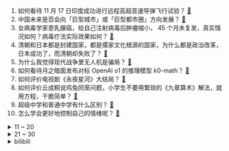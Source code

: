 1. 如何看待 11 月 17 日印度成功进行远程高超音速导弹飞行试验？ [:link:](https://www.zhihu.com/question/4393078452)
2. 中国未来是否会向「巨型城市」或「巨型都市圈」方向发展？ [:link:](https://www.zhihu.com/question/667440955)
3. 女病毒学家患乳腺癌，给自己注射病毒后肿瘤缩小， 45 个月未复发，真实情况如何？病毒疗法实际效果如何？ [:link:](https://www.zhihu.com/question/4373018618)
4. 清朝和日本都是封建国家，都是儒家文化根源的国家，为什么都是政治改革，日本成功了，而清朝却失败了？ [:link:](https://www.zhihu.com/question/833219243)
5. 为什么我觉得现代战争里无人机是骗局？ [:link:](https://www.zhihu.com/question/659946498)
6. 如何看待月之暗面发布对标 OpenAI o1 的推理模型 k0-math？ [:link:](https://www.zhihu.com/question/4337072948)
7. 如何评价电视剧《永夜星河》大结局？ [:link:](https://www.zhihu.com/question/4413020883)
8. 如何评价丘成桐说鸡兔同笼问题，小学生不要用繁琐的《九章算术》解法，就用方程，干脆简单？ [:link:](https://www.zhihu.com/question/4278936989)
9. 超级中学和普通中学有什么区别？ [:link:](https://www.zhihu.com/question/381794068)
10. 怎么学会更好地控制自己的情绪呢？ [:link:](https://www.zhihu.com/question/4351383385)
<details>
<summary>11 ~ 20</summary>

11. 苏-57 机动性能惊人，为什么却说落伍了？ [:link:](https://www.zhihu.com/question/4304320749)
12. 老板十分敬业，大事小情事无巨细都亲力亲为，比普通员工都忙，这样的老板可以追随吗？ [:link:](https://www.zhihu.com/question/4372129959)
13. 如何看待日本的婿养子制度? [:link:](https://www.zhihu.com/question/4164177364)
14. 泰森回应不敌 27 岁网红拳手，「6 月份我差点死在医院，最后一舞后没有遗憾了」，他目前健康状况如何？ [:link:](https://www.zhihu.com/question/4373331825)
15. MacOS真的比Windows流畅吗？ [:link:](https://www.zhihu.com/question/771169514)
16. 都说秦制，那网络上大家所云的秦制到底是什么东西？ [:link:](https://www.zhihu.com/question/655480473)
17. 如果可以的话，你最希望学会武侠小说里的哪门武功？ [:link:](https://www.zhihu.com/question/334866067)
18. 在心情不好的时候，为什么总是忍不住对身边最熟悉的人发脾气？ [:link:](https://www.zhihu.com/question/4345021951)
19. 中超现在的含金量如何，相当于日本联赛的J1还是J2？ [:link:](https://www.zhihu.com/question/650023449)
20. 如何评价《再见爱人 4》第二期中 6 位嘉宾对 1000 元公款的态度？ [:link:](https://www.zhihu.com/question/2332772866)
</details>
<details>
<summary>21 ~ 30</summary>

21. 孩子上五年级了，发现班里戴眼镜的孩子已经有一半了，如何保护孩子的眼睛？ [:link:](https://www.zhihu.com/question/2775344772)
22. 年代剧《小巷人家》中宋莹对于黄玲是一种什么存在？她们两个之间是互补的关系吗？ [:link:](https://www.zhihu.com/question/2674065471)
23. 广汽称深入与华为合作，2027 年实现自主品牌销量 200 万辆目标，你认为这个目标能达成吗？ [:link:](https://www.zhihu.com/question/4233184780)
24. 美军搞混F-35 和歼-35 ，错用中国歼-35 制作海报。如何评价此行为？两款战机有何主要区别？ [:link:](https://www.zhihu.com/question/4064617275)
25. 对方寻衅滋事，可以直接打电话，要求警察对对方进行拘留吗？ [:link:](https://www.zhihu.com/question/663786012)
26. 个人回忆为什么会有很多不靠谱的内容？在历史资料中可靠性最低？ [:link:](https://www.zhihu.com/question/653716173)
27. 如何建构一个完整的故事框架? [:link:](https://www.zhihu.com/question/31630184)
28. 你眼中最丑的建筑有哪些？ [:link:](https://www.zhihu.com/question/19560137)
29. 如何评价刺客伍六七第五季第八集第九集？ [:link:](https://www.zhihu.com/question/4039348972)
30. 怎样过上自己向往的生活? [:link:](https://www.zhihu.com/question/4340235245)
</details><details>
<summary>bilibili</summary>

</details>